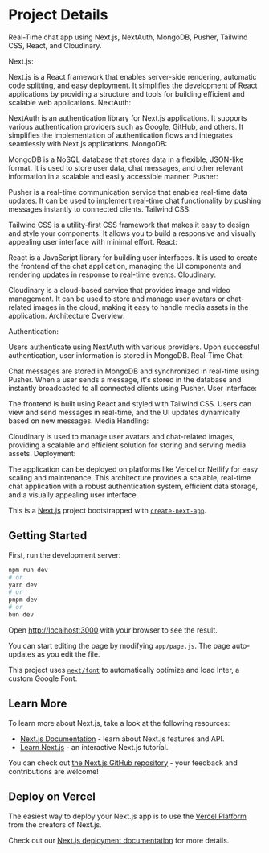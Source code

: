 <h1>Project Details</h1>

Real-Time chat app using Next.js, NextAuth, MongoDB, Pusher, Tailwind CSS, React, and Cloudinary.

Next.js:

Next.js is a React framework that enables server-side rendering, automatic code splitting, and easy deployment.
It simplifies the development of React applications by providing a structure and tools for building efficient and scalable web applications.
NextAuth:

NextAuth is an authentication library for Next.js applications.
It supports various authentication providers such as Google, GitHub, and others.
It simplifies the implementation of authentication flows and integrates seamlessly with Next.js applications.
MongoDB:

MongoDB is a NoSQL database that stores data in a flexible, JSON-like format.
It is used to store user data, chat messages, and other relevant information in a scalable and easily accessible manner.
Pusher:

Pusher is a real-time communication service that enables real-time data updates.
It can be used to implement real-time chat functionality by pushing messages instantly to connected clients.
Tailwind CSS:

Tailwind CSS is a utility-first CSS framework that makes it easy to design and style your components.
It allows you to build a responsive and visually appealing user interface with minimal effort.
React:

React is a JavaScript library for building user interfaces.
It is used to create the frontend of the chat application, managing the UI components and rendering updates in response to real-time events.
Cloudinary:

Cloudinary is a cloud-based service that provides image and video management.
It can be used to store and manage user avatars or chat-related images in the cloud, making it easy to handle media assets in the application.
Architecture Overview:

Authentication:

Users authenticate using NextAuth with various providers.
Upon successful authentication, user information is stored in MongoDB.
Real-Time Chat:

Chat messages are stored in MongoDB and synchronized in real-time using Pusher.
When a user sends a message, it's stored in the database and instantly broadcasted to all connected clients using Pusher.
User Interface:

The frontend is built using React and styled with Tailwind CSS.
Users can view and send messages in real-time, and the UI updates dynamically based on new messages.
Media Handling:

Cloudinary is used to manage user avatars and chat-related images, providing a scalable and efficient solution for storing and serving media assets.
Deployment:

The application can be deployed on platforms like Vercel or Netlify for easy scaling and maintenance.
This architecture provides a scalable, real-time chat application with a robust authentication system, efficient data storage, and a visually appealing user interface.


This is a [Next.js](https://nextjs.org/) project bootstrapped with [`create-next-app`](https://github.com/vercel/next.js/tree/canary/packages/create-next-app).

## Getting Started

First, run the development server:

```bash
npm run dev
# or
yarn dev
# or
pnpm dev
# or
bun dev
```

Open [http://localhost:3000](http://localhost:3000) with your browser to see the result.

You can start editing the page by modifying `app/page.js`. The page auto-updates as you edit the file.

This project uses [`next/font`](https://nextjs.org/docs/basic-features/font-optimization) to automatically optimize and load Inter, a custom Google Font.

## Learn More

To learn more about Next.js, take a look at the following resources:

- [Next.js Documentation](https://nextjs.org/docs) - learn about Next.js features and API.
- [Learn Next.js](https://nextjs.org/learn) - an interactive Next.js tutorial.

You can check out [the Next.js GitHub repository](https://github.com/vercel/next.js/) - your feedback and contributions are welcome!

## Deploy on Vercel

The easiest way to deploy your Next.js app is to use the [Vercel Platform](https://vercel.com/new?utm_medium=default-template&filter=next.js&utm_source=create-next-app&utm_campaign=create-next-app-readme) from the creators of Next.js.

Check out our [Next.js deployment documentation](https://nextjs.org/docs/deployment) for more details.



